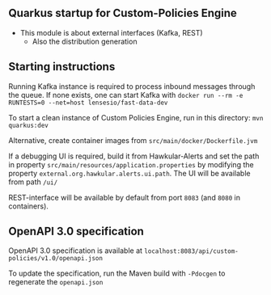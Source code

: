 ## Quarkus startup for Custom-Policies Engine

* This module is about external interfaces (Kafka, REST)
  * Also the distribution generation

## Starting instructions

Running Kafka instance is required to process inbound messages through the queue. If none exists, one can start Kafka with ``docker run --rm -e RUNTESTS=0 --net=host lensesio/fast-data-dev``

To start a clean instance of Custom Policies Engine, run in this directory: ``mvn quarkus:dev``

Alternative, create container images from ``src/main/docker/Dockerfile.jvm``

If a debugging UI is required, build it from Hawkular-Alerts and set the path in property ``src/main/resources/application.properties`` by modifying the property ``external.org.hawkular.alerts.ui.path``. The UI will be available from path ``/ui/``

REST-interface will be available by default from port ``8083`` (and ``8080`` in containers).

## OpenAPI 3.0 specification

OpenAPI 3.0 specification is available at ``localhost:8083/api/custom-policies/v1.0/openapi.json``

To update the specification, run the Maven build with ``-Pdocgen`` to regenerate the ``openapi.json`` 